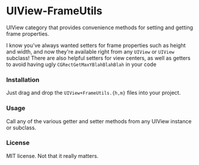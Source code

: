 UIView-FrameUtils
=================

UIView category that provides convenience methods for setting and getting frame properties.

I know you've always wanted setters for frame properties such as height and width, and now they're available right from any `UIView` or `UIView` subclass! There are also helpful setters for view centers, as well as getters to avoid having ugly `CGRectGetMaxYBlahBlahBlah` in your code

### Installation

Just drag and drop the `UIView+FrameUtils.{h,m}` files into your project.

### Usage

Call any of the various getter and setter methods from any UIView instance or subclass.

### License

MIT license. Not that it really matters.
